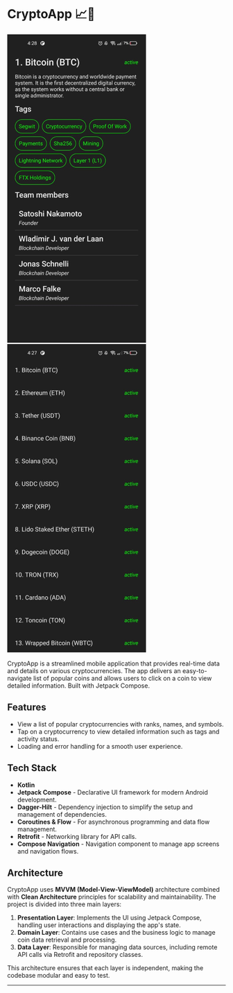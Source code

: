 # CryptoApp 📈💸

![Coin List Screen](docs/img1.png)
![Coin Details Screen](docs/img2.png)

CryptoApp is a streamlined mobile application that provides real-time data and details on various cryptocurrencies. The app delivers an easy-to-navigate list of popular coins and allows users to click on a coin to view detailed information. Built with Jetpack Compose.

## Features

- View a list of popular cryptocurrencies with ranks, names, and symbols.
- Tap on a cryptocurrency to view detailed information such as tags and activity status.
- Loading and error handling for a smooth user experience.

## Tech Stack

- **Kotlin**
- **Jetpack Compose** - Declarative UI framework for modern Android development.
- **Dagger-Hilt** - Dependency injection to simplify the setup and management of dependencies.
- **Coroutines & Flow** - For asynchronous programming and data flow management.
- **Retrofit** - Networking library for API calls.
- **Compose Navigation** - Navigation component to manage app screens and navigation flows.

## Architecture

CryptoApp uses **MVVM (Model-View-ViewModel)** architecture combined with **Clean Architecture** principles for scalability and maintainability. The project is divided into three main layers:

1. **Presentation Layer**: Implements the UI using Jetpack Compose, handling user interactions and displaying the app's state.
2. **Domain Layer**: Contains use cases and the business logic to manage coin data retrieval and processing.
3. **Data Layer**: Responsible for managing data sources, including remote API calls via Retrofit and repository classes.

This architecture ensures that each layer is independent, making the codebase modular and easy to test.

---
